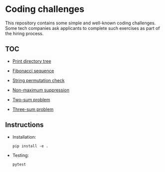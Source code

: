 # Coding challenges

This repository contains some simple and well-known coding challenges.
Some tech companies ask applicants to complete such exercises as part of the hiring process.

## TOC

- [Print directory tree](challenges/tree.py)

- [Fibonacci sequence](challenges/fibonacci_numbers.py)

- [String permutation check](challenges/string_permutation.py)

- [Non-maximum suppression](challenges/non_max_suppression.py)

- [Two-sum problem](challenges/two_sum.py)

- [Three-sum problem](challenges/three_sum.py)

## Instructions

- Installation:
    ```
    pip install -e .
    ```
- Testing:
    ```
    pytest
    ```

